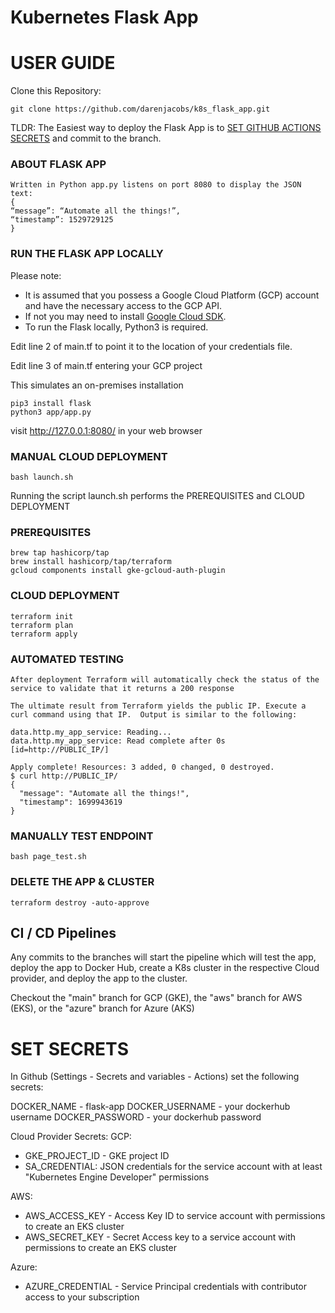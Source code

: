 # Kubernetes Flask App


# USER GUIDE

Clone this Repository:
```console
git clone https://github.com/darenjacobs/k8s_flask_app.git
```

TLDR:
The Easiest way to deploy the Flask App is to [SET GITHUB ACTIONS SECRETS](https://github.com/darenjacobs/k8s_flask_app/tree/main#set-secrets) and commit to the branch.




### ABOUT FLASK APP
```
Written in Python app.py listens on port 8080 to display the JSON text:
{
“message”: “Automate all the things!”,
“timestamp”: 1529729125
}
```


### RUN THE FLASK APP LOCALLY

Please note:
* It is assumed that you possess a Google Cloud Platform (GCP) account and have the necessary access to the GCP API.
* If not you may need to install [Google Cloud SDK](https://cloud.google.com/sdk/docs/install).
* To run the Flask locally, Python3 is required.

Edit line 2 of main.tf to point it to the location of your credentials file.

Edit line 3 of main.tf entering your GCP project


This simulates an on-premises installation
```console
pip3 install flask
python3 app/app.py
```
visit http://127.0.0.1:8080/ in your web browser


### MANUAL CLOUD DEPLOYMENT
```console
bash launch.sh
```

Running the script launch.sh performs the PREREQUISITES and CLOUD DEPLOYMENT

### PREREQUISITES
```console
brew tap hashicorp/tap
brew install hashicorp/tap/terraform
gcloud components install gke-gcloud-auth-plugin
```

### CLOUD DEPLOYMENT

```console
terraform init
terraform plan
terraform apply
```

### AUTOMATED TESTING
```
After deployment Terraform will automatically check the status of the service to validate that it returns a 200 response

The ultimate result from Terraform yields the public IP. Execute a curl command using that IP.  Output is similar to the following:

data.http.my_app_service: Reading...
data.http.my_app_service: Read complete after 0s [id=http://PUBLIC_IP/]

Apply complete! Resources: 3 added, 0 changed, 0 destroyed.
$ curl http://PUBLIC_IP/
{
  "message": "Automate all the things!",
  "timestamp": 1699943619
}
```

### MANUALLY TEST ENDPOINT
```console
bash page_test.sh
```

### DELETE THE APP & CLUSTER
```console
terraform destroy -auto-approve
```


## CI / CD Pipelines

Any commits to the branches will start the pipeline which will test the app, deploy the app to Docker Hub, create a K8s cluster in the respective Cloud provider, and deploy the app to the cluster.

Checkout the "main" branch for GCP (GKE), the "aws" branch for AWS (EKS), or the "azure" branch for Azure (AKS)


# SET SECRETS
In Github (Settings - Secrets and variables - Actions) set the following secrets:

DOCKER_NAME - flask-app
DOCKER_USERNAME - your dockerhub username
DOCKER_PASSWORD - your dockerhub password

Cloud Provider Secrets:
GCP:
 - GKE_PROJECT_ID - GKE project ID
 - SA_CREDENTIAL: JSON credentials for the service account with at least "Kubernetes Engine Developer" permissions

AWS:
 - AWS_ACCESS_KEY - Access Key ID to service account with permissions to create an EKS cluster
 - AWS_SECRET_KEY - Secret Access key to a service account with permissions to create an EKS  cluster

Azure:
 - AZURE_CREDENTIAL - Service Principal credentials with contributor access to your subscription
